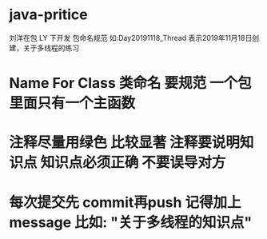# java-pritice
刘洋在包 LY 下开发  包命名规范 如:Day20191118_Thread 表示2019年11月18日创建，关于多线程的练习

# Name For Class 类命名 要规范  一个包里面只有一个主函数

# 注释尽量用绿色  比较显著  注释要说明知识点  知识点必须正确  不要误导对方

# 每次提交先 commit再push  记得加上message  比如:  "关于多线程的知识点"
